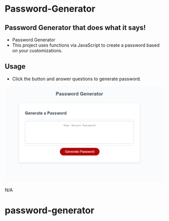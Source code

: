 # Password-Generator

## Password Generator that does what it says!

- Password Generator
- This project uses functions via JavaScript to create a password based on your customizations.

## Usage

- Click the button and answer questions to generate password.


![Picture of website](/assets/images/passwordgeneratorpreview.png)


N/A
# password-generator

